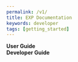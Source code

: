 ```yaml
---
permalink: /v1/
title: EXP Documentation
keywords: developer
tags: [getting_started]
---
```


<div class="row">
    <div class="col-md-6">
        <div class="callout">
            <strong>User Guide</strong>
        </div>
    </div>
    <div class="callout">
        <div class="callout">
            <strong>Developer Guide</strong>
        </div>
    </div>
</div>
